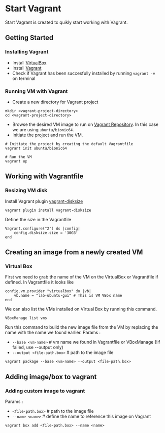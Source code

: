 # Start Vagrant

Start Vagrant is created to quikly start working with Vagrant.

## Getting Started

### Installing Vagrant
  - Install [VirtualBox](https://www.virtualbox.org/)
  - Install [Vagrant](https://www.vagrantup.com/downloads)
  - Check if Vagrant has been succesfully installed by running `vagrant -v` on terminal

### Running VM with Vagrant
- Create a new directory for Vagrant project
```
mkdir <vagrant-project-directory>
cd <vagrant-project-directory>
```
- Browse the desired VM image to run on [Vagrant Repository](https://app.vagrantup.com/boxes/search). In this case we are using `ubuntu/bionic64`.
- Initiate the project and run the VM.
```
# Initiate the project by creating the default Vagrantfile
vagrant init ubuntu/bionic64

# Run the VM
vagrant up
```

## Working with Vagrantfile

### Resizing VM disk
Install Vagrant plugin [vagrant-disksize](https://github.com/sprotheroe/vagrant-disksize)
```
vagrant plugin install vagrant-disksize
```
Define the size in the Vagrantfile
```
Vagrant.configure("2") do |config|
    config.disksize.size = '30GB'
end
```

## Creating an image from a newly created VM
### Virtual Box
First we need to grab the name of the VM on the VirtualBox or Vagrantfile if defined.
In Vagrantfile it looks like
```
config.vm.provider "virtualbox" do |vb|
    vb.name = "lab-ubuntu-gui" # This is VM VBox name
end
```

We can also list the VMs installed on Virtual Box by running this command.
```
VBoxManage list vms
```

Run this command to build the new image file from the VM by replacing the name with the name we found earlier.
Params :
- `--base <vm-name>` # vm name we found in Vagrantfile or VBoxManage (!if failed, use --output only)
- `--output <file-path.box>` # path to the image file
```
vagrant package --base <vm-name> --output <file-path.box>
```

## Adding image/box to vagrant
### Adding custom image to vagrant
Params :
- `<file-path.box>` # path to the image file
- `--name <name>` # define the name to reference this image on Vagrant
```
vagrant box add <file-path.box> --name <name>
```
